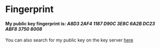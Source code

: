 # Fingerprint
#### My public key fingerprint is: _A8D3 2AF4 1187 D90C 3E8C  6A2B DC23 ABF8 3750 8008_
You can also search for my public key on the key server [here](https://keys.openpgp.org/search?q=sadityakumar9211%40gmail.com)
